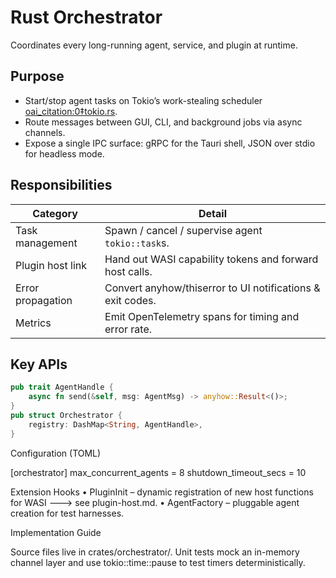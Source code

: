 # Rust Orchestrator

Coordinates every long-running agent, service, and plugin at runtime.

## Purpose

- Start/stop agent tasks on Tokio’s work-stealing scheduler [oai_citation:0‡tokio.rs](https://tokio.rs/tokio/tutorial/async?utm_source=chatgpt.com).
- Route messages between GUI, CLI, and background jobs via async channels.
- Expose a single IPC surface: gRPC for the Tauri shell, JSON over stdio for headless mode.

## Responsibilities

| Category          | Detail                                                     |
| ----------------- | ---------------------------------------------------------- |
| Task management   | Spawn / cancel / supervise agent `tokio::task`s.           |
| Plugin host link  | Hand out WASI capability tokens and forward host calls.    |
| Error propagation | Convert anyhow/thiserror to UI notifications & exit codes. |
| Metrics           | Emit OpenTelemetry spans for timing and error rate.        |

## Key APIs

```rust
pub trait AgentHandle {
    async fn send(&self, msg: AgentMsg) -> anyhow::Result<()>;
}
pub struct Orchestrator {
    registry: DashMap<String, AgentHandle>,
}
```

Configuration (TOML)

[orchestrator]
max_concurrent_agents = 8
shutdown_timeout_secs = 10

Extension Hooks
• PluginInit – dynamic registration of new host functions for WASI 🡒 see plugin-host.md.
• AgentFactory – pluggable agent creation for test harnesses.

Implementation Guide

Source files live in crates/orchestrator/. Unit tests mock an in-memory channel layer and use tokio::time::pause to test timers deterministically.
